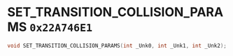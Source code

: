 # SET_TRANSITION_COLLISION_PARAMS `0x22A746E1`

```cpp
void SET_TRANSITION_COLLISION_PARAMS(int _Unk0, int _Unk1, int _Unk2);
```